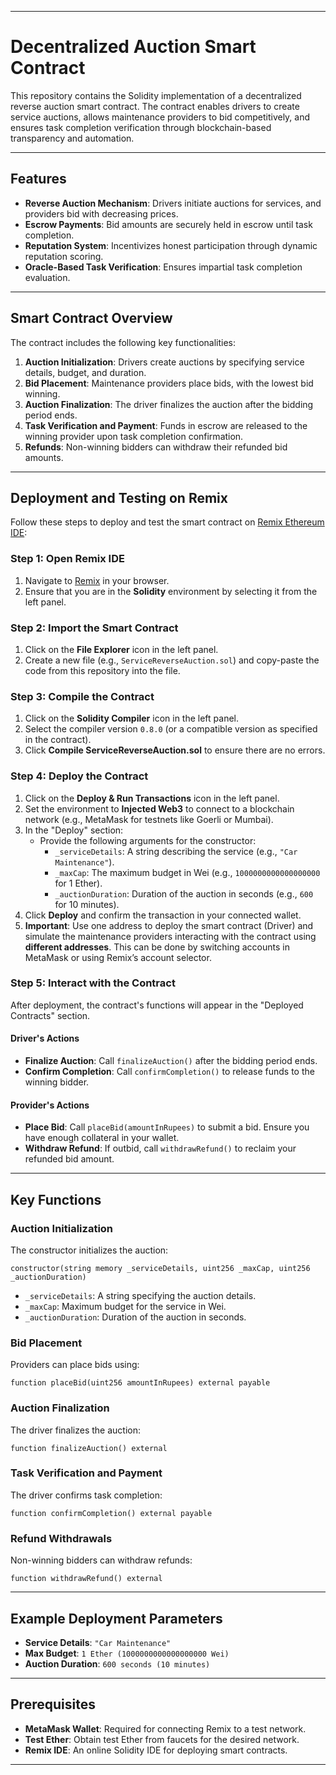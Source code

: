 
---

# Decentralized Auction Smart Contract

This repository contains the Solidity implementation of a decentralized reverse auction smart contract. The contract enables drivers to create service auctions, allows maintenance providers to bid competitively, and ensures task completion verification through blockchain-based transparency and automation.

---

## Features

- **Reverse Auction Mechanism**: Drivers initiate auctions for services, and providers bid with decreasing prices.
- **Escrow Payments**: Bid amounts are securely held in escrow until task completion.
- **Reputation System**: Incentivizes honest participation through dynamic reputation scoring.
- **Oracle-Based Task Verification**: Ensures impartial task completion evaluation.

---

## Smart Contract Overview

The contract includes the following key functionalities:
1. **Auction Initialization**: Drivers create auctions by specifying service details, budget, and duration.
2. **Bid Placement**: Maintenance providers place bids, with the lowest bid winning.
3. **Auction Finalization**: The driver finalizes the auction after the bidding period ends.
4. **Task Verification and Payment**: Funds in escrow are released to the winning provider upon task completion confirmation.
5. **Refunds**: Non-winning bidders can withdraw their refunded bid amounts.

---

## Deployment and Testing on Remix

Follow these steps to deploy and test the smart contract on [Remix Ethereum IDE](https://remix.ethereum.org):

### Step 1: Open Remix IDE

1. Navigate to [Remix](https://remix.ethereum.org) in your browser.
2. Ensure that you are in the **Solidity** environment by selecting it from the left panel.

### Step 2: Import the Smart Contract

1. Click on the **File Explorer** icon in the left panel.
2. Create a new file (e.g., `ServiceReverseAuction.sol`) and copy-paste the code from this repository into the file.

### Step 3: Compile the Contract

1. Click on the **Solidity Compiler** icon in the left panel.
2. Select the compiler version `0.8.0` (or a compatible version as specified in the contract).
3. Click **Compile ServiceReverseAuction.sol** to ensure there are no errors.

### Step 4: Deploy the Contract

1. Click on the **Deploy & Run Transactions** icon in the left panel.
2. Set the environment to **Injected Web3** to connect to a blockchain network (e.g., MetaMask for testnets like Goerli or Mumbai).
3. In the "Deploy" section:
   - Provide the following arguments for the constructor:
     - `_serviceDetails`: A string describing the service (e.g., `"Car Maintenance"`).
     - `_maxCap`: The maximum budget in Wei (e.g., `1000000000000000000` for 1 Ether).
     - `_auctionDuration`: Duration of the auction in seconds (e.g., `600` for 10 minutes).
4. Click **Deploy** and confirm the transaction in your connected wallet.
5. **Important**: Use one address to deploy the smart contract (Driver) and simulate the maintenance providers interacting with the contract using **different addresses**. This can be done by switching accounts in MetaMask or using Remix’s account selector.

### Step 5: Interact with the Contract

After deployment, the contract's functions will appear in the "Deployed Contracts" section.

#### Driver's Actions
- **Finalize Auction**: Call `finalizeAuction()` after the bidding period ends.
- **Confirm Completion**: Call `confirmCompletion()` to release funds to the winning bidder.

#### Provider's Actions
- **Place Bid**: Call `placeBid(amountInRupees)` to submit a bid. Ensure you have enough collateral in your wallet.
- **Withdraw Refund**: If outbid, call `withdrawRefund()` to reclaim your refunded bid amount.

---

## Key Functions

### Auction Initialization

The constructor initializes the auction:
```solidity
constructor(string memory _serviceDetails, uint256 _maxCap, uint256 _auctionDuration)
```
- `_serviceDetails`: A string specifying the auction details.
- `_maxCap`: Maximum budget for the service in Wei.
- `_auctionDuration`: Duration of the auction in seconds.

### Bid Placement

Providers can place bids using:
```solidity
function placeBid(uint256 amountInRupees) external payable
```

### Auction Finalization

The driver finalizes the auction:
```solidity
function finalizeAuction() external
```

### Task Verification and Payment

The driver confirms task completion:
```solidity
function confirmCompletion() external payable
```

### Refund Withdrawals

Non-winning bidders can withdraw refunds:
```solidity
function withdrawRefund() external
```

---

## Example Deployment Parameters

- **Service Details**: `"Car Maintenance"`
- **Max Budget**: `1 Ether (1000000000000000000 Wei)`
- **Auction Duration**: `600 seconds (10 minutes)`

---

## Prerequisites

- **MetaMask Wallet**: Required for connecting Remix to a test network.
- **Test Ether**: Obtain test Ether from faucets for the desired network.
- **Remix IDE**: An online Solidity IDE for deploying smart contracts.

---
